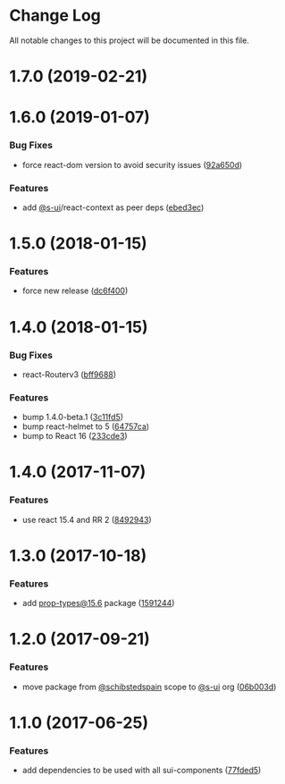 # Change Log

All notable changes to this project will be documented in this file.

<a name="1.7.0"></a>
# 1.7.0 (2019-02-21)



<a name="1.6.0"></a>
# 1.6.0 (2019-01-07)


### Bug Fixes

* force react-dom version to avoid security issues ([92a650d](https://github.com/SUI-Components/sui/commit/92a650d))


### Features

* add [@s-ui](https://github.com/s-ui)/react-context as peer deps ([ebed3ec](https://github.com/SUI-Components/sui/commit/ebed3ec))



<a name="1.5.0"></a>
# 1.5.0 (2018-01-15)


### Features

* force new release ([dc6f400](https://github.com/SUI-Components/sui/commit/dc6f400))



<a name="1.4.0"></a>
# 1.4.0 (2018-01-15)


### Bug Fixes

* react-Routerv3 ([bff9688](https://github.com/SUI-Components/sui/commit/bff9688))


### Features

* bump 1.4.0-beta.1 ([3c11fd5](https://github.com/SUI-Components/sui/commit/3c11fd5))
* bump react-helmet to 5 ([64757ca](https://github.com/SUI-Components/sui/commit/64757ca))
* bump to React 16 ([233cde3](https://github.com/SUI-Components/sui/commit/233cde3))



<a name="1.4.0"></a>
# 1.4.0 (2017-11-07)


### Features

* use react 15.4 and RR 2 ([8492943](https://github.com/SUI-Components/sui/commit/8492943))



<a name="1.3.0"></a>
# 1.3.0 (2017-10-18)


### Features

* add prop-types@15.6 package ([1591244](https://github.com/SUI-Components/sui/commit/1591244))



<a name="1.2.0"></a>
# 1.2.0 (2017-09-21)


### Features

* move package from [@schibstedspain](https://github.com/schibstedspain) scope to [@s-ui](https://github.com/s-ui) org ([06b003d](https://github.com/SUI-Components/sui/commit/06b003d))



<a name="1.1.0"></a>
# 1.1.0 (2017-06-25)


### Features

* add dependencies to be used with all sui-components ([77fded5](https://github.com/SUI-Components/sui/commit/77fded5))



